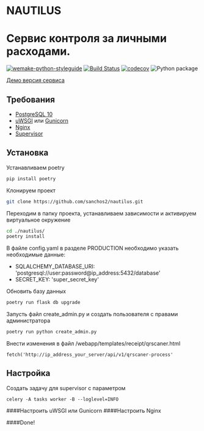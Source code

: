 # NAUTILUS
# Сервис контроля за личными расходами.

[![wemake-python-styleguide](https://img.shields.io/badge/style-wemake-000000.svg)](https://github.com/wemake-services/wemake-python-styleguide)
[![Build Status](https://travis-ci.org/sanchos2/nautilus.svg?branch=master)](https://travis-ci.org/sanchos2/nautilus)
[![codecov](https://codecov.io/gh/sanchos2/nautilus/branch/master/graph/badge.svg)](https://codecov.io/gh/sanchos2/nautilus)
![Python package](https://github.com/sanchos2/nautilus/workflows/Python%20package/badge.svg)


[Демо версия сервиса](https://nautilus.com.ru) 



## Требования

- [PostgreSQL 10](https://www.postgresql.org/)
- [uWSGI](https://uwsgi-docs.readthedocs.io/en/latest/) или [Gunicorn](https://gunicorn.org/)
- [Nginx](https://nginx.org/)
- [Supervisor](http://supervisord.org/)

## Установка

Устанавливаем poetry
```bash
pip install poetry
```

Клонируем проект
```bash
git clone https://github.com/sanchos2/nautilus.git
```
Переходим в папку проекта, устанавливаем зависимости и активируем виртуальное окружение
```bash
cd ./nautilus/
poetry install
```
В файле config.yaml в разделе PRODUCTION необходимо указать необходимые данные:
- SQLALCHEMY_DATABASE_URI: 'postgresql://user:password@ip_address:5432/database'
- SECRET_KEY: 'super_secret_key'

Обновить базу данных
```bash
poetry run flask db upgrade
```

Запусть файл create_admin.py и создать пользователя с правами администратора
```bash
poetry run python create_admin.py
```
Внести изменения в файл /webapp/templates/receipt/qrscaner.html
```
fetch('http://ip_address_your_server/api/v1/qrscaner-process'
```

## Настройка
Создать задачу для supervisor c параметром
```
celery -A tasks worker -B --loglevel=INFO
```
####Настроить uWSGI или Gunicorn
####Настроить Nginx

####Done!

